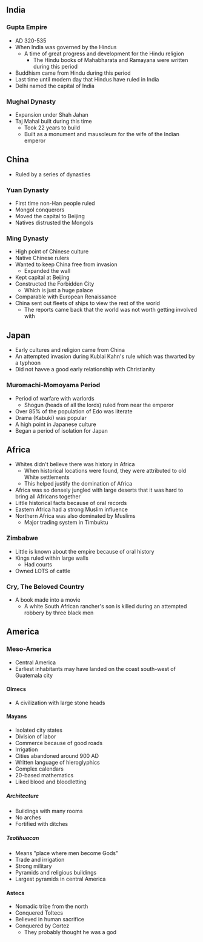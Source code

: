 ## India
### Gupta Empire
- AD 320-535
- When India was governed by the Hindus
	- A time of great progress and development for the Hindu religion
		- The Hindu books of Mahabharata and Ramayana were written during this period
- Buddhism came from Hindu during this period
- Last time until modern day that Hindus have ruled in India
- Delhi named the capital of India

### Mughal Dynasty
- Expansion under Shah Jahan
- Taj Mahal built during this time
	- Took 22 years to build
	- Built as a monument and mausoleum for the wife of the Indian emperor

## China
- Ruled by a series of dynasties

### Yuan Dynasty
- First time non-Han people ruled
- Mongol conquerors
- Moved the capital to Beijing
- Natives distrusted the Mongols

### Ming Dynasty
- High point of Chinese culture
- Native Chinese rulers
- Wanted to keep China free from invasion
	- Expanded the wall
- Kept capital at Beijing
- Constructed the Forbidden City
	- Which is just a huge palace
- Comparable with European Renaissance
- China sent out fleets of ships to view the rest of the world
	- The reports came back that the world was not worth getting involved with

## Japan
- Early cultures and religion came from China
- An attempted invasion during Kublai Kahn's rule which was thwarted by a typhoon
- Did not havve a good early relationship with Christianity

### Muromachi-Momoyama Period
- Period of warfare with warlords
	- Shogun (heads of all the lords) ruled from near the emperor
- Over 85% of the population of Edo was literate
- Drama (Kabuki) was popular
- A high point in Japanese culture
- Began a period of isolation for Japan

## Africa
- Whites didn't believe there was history in Africa
	- When historical locations were found, they were attributed to old White settlements
	- This helped justify the domination of Africa
- Africa was so densely jungled with large deserts that it was hard to bring all Africans together
- Little historical facts because of oral records
- Eastern Africa had a strong Muslim influence
- Northern Africa was also dominated by Muslims
	- Major trading system in Timbuktu

### Zimbabwe
- Little is known about the empire because of oral history
- Kings ruled within large walls
	- Had courts
- Owned LOTS of cattle

### Cry, The Beloved Country
- A book made into a movie
	- A white South African rancher's son is killed during an attempted robbery by three black men

## America
### Meso-America
- Central America
- Earliest inhabitants may have landed on the coast south-west of Guatemala city

#### Olmecs
- A civilization with large stone heads

#### Mayans
- Isolated city states
- Division of labor
- Commerce because of good roads
- Irrigation
- Cities abandoned around 900 AD
- Written language of hieroglyphics
- Complex calendars
- 20-based mathematics
- Liked blood and bloodletting

##### Architecture
- Buildings with many rooms
- No arches
- Fortified with ditches

##### Teotihuacan
- Means "place where men become Gods"
- Trade and irrigation
- Strong military
- Pyramids and religious buildings
- Largest pyramids in central America

#### Astecs
- Nomadic tribe from the north
- Conquered Toltecs
- Believed in human sacrifice
- Conquered by Cortez
	- They probably thought he was a god
